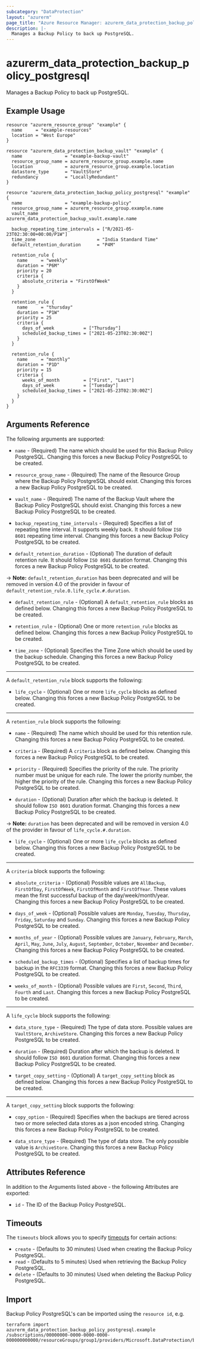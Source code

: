 ```yaml
---
subcategory: "DataProtection"
layout: "azurerm"
page_title: "Azure Resource Manager: azurerm_data_protection_backup_policy_postgresql"
description: |-
  Manages a Backup Policy to back up PostgreSQL.
---
```


# azurerm_data_protection_backup_policy_postgresql

Manages a Backup Policy to back up PostgreSQL.

## Example Usage

```hcl
resource "azurerm_resource_group" "example" {
  name     = "example-resources"
  location = "West Europe"
}

resource "azurerm_data_protection_backup_vault" "example" {
  name                = "example-backup-vault"
  resource_group_name = azurerm_resource_group.example.name
  location            = azurerm_resource_group.example.location
  datastore_type      = "VaultStore"
  redundancy          = "LocallyRedundant"
}

resource "azurerm_data_protection_backup_policy_postgresql" "example" {
  name                = "example-backup-policy"
  resource_group_name = azurerm_resource_group.example.name
  vault_name          = azurerm_data_protection_backup_vault.example.name

  backup_repeating_time_intervals = ["R/2021-05-23T02:30:00+00:00/P1W"]
  time_zone                       = "India Standard Time"
  default_retention_duration      = "P4M"

  retention_rule {
    name     = "weekly"
    duration = "P6M"
    priority = 20
    criteria {
      absolute_criteria = "FirstOfWeek"
    }
  }

  retention_rule {
    name     = "thursday"
    duration = "P1W"
    priority = 25
    criteria {
      days_of_week           = ["Thursday"]
      scheduled_backup_times = ["2021-05-23T02:30:00Z"]
    }
  }

  retention_rule {
    name     = "monthly"
    duration = "P1D"
    priority = 15
    criteria {
      weeks_of_month         = ["First", "Last"]
      days_of_week           = ["Tuesday"]
      scheduled_backup_times = ["2021-05-23T02:30:00Z"]
    }
  }
}
```

## Arguments Reference

The following arguments are supported:

* `name` - (Required) The name which should be used for this Backup Policy PostgreSQL. Changing this forces a new Backup Policy PostgreSQL to be created.

* `resource_group_name` - (Required) The name of the Resource Group where the Backup Policy PostgreSQL should exist. Changing this forces a new Backup Policy PostgreSQL to be created.

* `vault_name` - (Required) The name of the Backup Vault where the Backup Policy PostgreSQL should exist. Changing this forces a new Backup Policy PostgreSQL to be created.

* `backup_repeating_time_intervals` - (Required) Specifies a list of repeating time interval. It supports weekly back. It should follow `ISO 8601` repeating time interval. Changing this forces a new Backup Policy PostgreSQL to be created.
  
* `default_retention_duration` - (Optional) The duration of default retention rule. It should follow `ISO 8601` duration format. Changing this forces a new Backup Policy PostgreSQL to be created.

-> **Note:** `default_retention_duration` has been deprecated and will be removed in version 4.0 of the provider in favour of `default_retention_rule.0.life_cycle.#.duration`.

* `default_retention_rule` - (Optional) A `default_retention_rule` blocks as defined below. Changing this forces a new Backup Policy PostgreSQL to be created.

* `retention_rule` - (Optional) One or more `retention_rule` blocks as defined below. Changing this forces a new Backup Policy PostgreSQL to be created.

* `time_zone` - (Optional) Specifies the Time Zone which should be used by the backup schedule. Changing this forces a new Backup Policy PostgreSQL to be created.

---

A `default_retention_rule` block supports the following:

* `life_cycle` - (Optional) One or more `life_cycle` blocks as defined below. Changing this forces a new Backup Policy PostgreSQL to be created.

---

A `retention_rule` block supports the following:

* `name` - (Required) The name which should be used for this retention rule. Changing this forces a new Backup Policy PostgreSQL to be created.

* `criteria` - (Required) A `criteria` block as defined below. Changing this forces a new Backup Policy PostgreSQL to be created.

* `priority` - (Required) Specifies the priority of the rule. The priority number must be unique for each rule. The lower the priority number, the higher the priority of the rule. Changing this forces a new Backup Policy PostgreSQL to be created.

* `duration` - (Optional) Duration after which the backup is deleted. It should follow `ISO 8601` duration format. Changing this forces a new Backup Policy PostgreSQL to be created.

-> **Note:** `duration` has been deprecated and will be removed in version 4.0 of the provider in favour of `life_cycle.#.duration`.

* `life_cycle` - (Optional) One or more `life_cycle` blocks as defined below. Changing this forces a new Backup Policy PostgreSQL to be created.

---

A `criteria` block supports the following:

* `absolute_criteria` - (Optional) Possible values are `AllBackup`, `FirstOfDay`, `FirstOfWeek`, `FirstOfMonth` and `FirstOfYear`. These values mean the first successful backup of the day/week/month/year. Changing this forces a new Backup Policy PostgreSQL to be created.

* `days_of_week` - (Optional) Possible values are `Monday`, `Tuesday`, `Thursday`, `Friday`, `Saturday` and `Sunday`. Changing this forces a new Backup Policy PostgreSQL to be created.

* `months_of_year` - (Optional) Possible values are `January`, `February`, `March`, `April`, `May`, `June`, `July`, `August`, `September`, `October`, `November` and `December`. Changing this forces a new Backup Policy PostgreSQL to be created.

* `scheduled_backup_times` - (Optional) Specifies a list of backup times for backup in the `RFC3339` format. Changing this forces a new Backup Policy PostgreSQL to be created.

* `weeks_of_month` - (Optional) Possible values are `First`, `Second`, `Third`, `Fourth` and `Last`. Changing this forces a new Backup Policy PostgreSQL to be created.

---

A `life_cycle` block supports the following:

* `data_store_type` - (Required) The type of data store. Possible values are `VaultStore`, `ArchiveStore`. Changing this forces a new Backup Policy PostgreSQL to be created.

* `duration` - (Required) Duration after which the backup is deleted. It should follow `ISO 8601` duration format. Changing this forces a new Backup Policy PostgreSQL to be created.

* `target_copy_setting` - (Optional) A `target_copy_setting` block as defined below. Changing this forces a new Backup Policy PostgreSQL to be created.

---

A `target_copy_setting` block supports the following:

* `copy_option` - (Required) Specifies when the backups are tiered across two or more selected data stores as a json encoded string. Changing this forces a new Backup Policy PostgreSQL to be created.

* `data_store_type` - (Required) The type of data store. The only possible value is `ArchiveStore`. Changing this forces a new Backup Policy PostgreSQL to be created.

## Attributes Reference

In addition to the Arguments listed above - the following Attributes are exported:

* `id` - The ID of the Backup Policy PostgreSQL.

## Timeouts

The `timeouts` block allows you to specify [timeouts](https://www.terraform.io/language/resources/syntax#operation-timeouts) for certain actions:

* `create` - (Defaults to 30 minutes) Used when creating the Backup Policy PostgreSQL.
* `read` - (Defaults to 5 minutes) Used when retrieving the Backup Policy PostgreSQL.
* `delete` - (Defaults to 30 minutes) Used when deleting the Backup Policy PostgreSQL.

## Import

Backup Policy PostgreSQL's can be imported using the `resource id`, e.g.

```shell
terraform import azurerm_data_protection_backup_policy_postgresql.example /subscriptions/00000000-0000-0000-0000-000000000000/resourceGroups/group1/providers/Microsoft.DataProtection/backupVaults/vault1/backupPolicies/backupPolicy1
```

